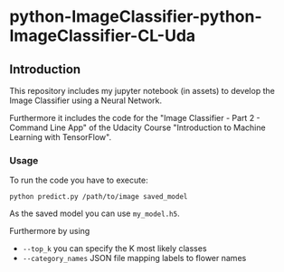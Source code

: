 
# python-ImageClassifier-python-ImageClassifier-CL-Uda
## Introduction
This repository includes my jupyter notebook (in assets) to develop the Image Classifier
using a Neural Network.

Furthermore it includes the code for the "Image Classifier - Part 2 - Command Line App"
of the Udacity Course "Introduction to Machine Learning with TensorFlow".

### Usage
To run the code you have to execute:
```
python predict.py /path/to/image saved_model
```
As the saved model you can use `my_model.h5`.

Furthermore by using
* `--top_k` you can specify the K most likely classes
* `--category_names`  JSON file mapping labels to flower names